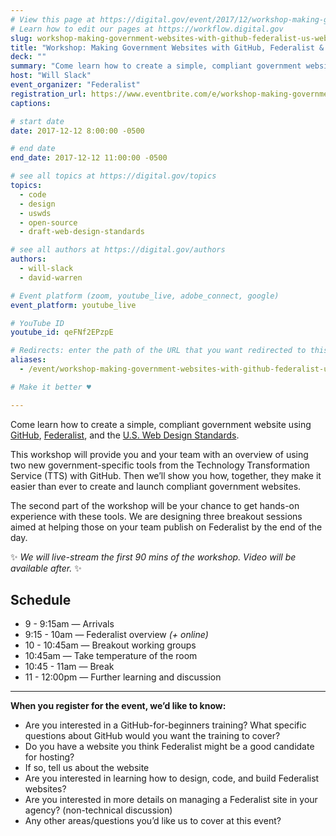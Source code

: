 ```yaml
---
# View this page at https://digital.gov/event/2017/12/workshop-making-government-websites-with-github
# Learn how to edit our pages at https://workflow.digital.gov
slug: workshop-making-government-websites-with-github-federalist-us-web-design-standards
title: "Workshop: Making Government Websites with GitHub, Federalist & U.S. Web Design Standards"
deck: ""
summary: "Come learn how to create a simple, compliant government website, using Federalist, GitHub and the U.S. Web Design Standards."
host: "Will Slack"
event_organizer: "Federalist"
registration_url: https://www.eventbrite.com/e/workshop-making-government-websites-with-federalist-github-basics-registration-39457265744
captions: 

# start date
date: 2017-12-12 8:00:00 -0500

# end date
end_date: 2017-12-12 11:00:00 -0500

# see all topics at https://digital.gov/topics
topics: 
  - code
  - design
  - uswds
  - open-source
  - draft-web-design-standards

# see all authors at https://digital.gov/authors
authors: 
  - will-slack
  - david-warren

# Event platform (zoom, youtube_live, adobe_connect, google)
event_platform: youtube_live

# YouTube ID
youtube_id: qeFNf2EPzpE

# Redirects: enter the path of the URL that you want redirected to this page
aliases: 
  - /event/workshop-making-government-websites-with-github-federalist-us-web-design-standards

# Make it better ♥

---
```


Come learn how to create a simple, compliant government website using [GitHub](https://www.github.com/), [Federalist](https://federalist.18f.gov/), and the [U.S. Web Design Standards](https://standards.usa.gov/).

This workshop will provide you and your team with an overview of using two new government-specific tools from the Technology Transformation Service (TTS) with GitHub. Then we’ll show you how, together, they make it easier than ever to create and launch compliant government websites.

The second part of the workshop will be your chance to get hands-on experience with these tools. We are designing three breakout sessions aimed at helping those on your team publish on Federalist by the end of the day.

:sparkles: _We will live-stream the first 90 mins of the workshop. Video will be available after._ :sparkles:

## Schedule
* 9 - 9:15am — Arrivals
* 9:15 - 10am — Federalist overview _(+ online)_
* 10 - 10:45am — Breakout working groups
* 10:45am — Take temperature of the room
* 10:45 - 11am — Break
* 11 - 12:00pm — Further learning and discussion

---

**When you register for the event, we’d like to know:**

* Are you interested in a GitHub-for-beginners training? What specific questions about GitHub would you want the training to cover?
* Do you have a website you think Federalist might be a good candidate for hosting?
* If so, tell us about the website
* Are you interested in learning how to design, code, and build Federalist websites?
* Are you interested in more details on managing a Federalist site in your agency? (non-technical discussion)
* Any other areas/questions you’d like us to cover at this event?
